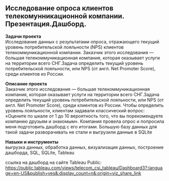 ## Исследование опроса клиентов телекомунникационной компании. Презентация.Дашборд.
**Задачи проекта**   
Исследование данных с результатами опроса, отражающего текущий уровень потребительской лояльности (NPS) клиентов телекоммуникационной компании.	Заказчик этого исследования — большая телекоммуникационная компания, которая оказывает услуги на территории всего СНГ.Задача определить текущий уровень потребительской лояльности, или NPS (от англ. Net Promoter Score), среди клиентов из России.

**Описание проекта**   
Заказчик этого исследования — большая телекоммуникационная компания, которая оказывает услуги на территории всего СНГ.Задача определить текущий уровень потребительской лояльности, или NPS (от англ. Net Promoter Score), среди клиентов из России. Чтобы определить уровень лояльности, клиентам задавали классический вопрос: «Оцените по шкале от 1 до 10 вероятность того, что вы порекомендуете компанию друзьям и знакомым». Компания провела опрос и попросила меня подготовить дашборд с его итогами. Большую базу данных для такой задачи разворачивать не стали и выгрузили данные в SQLite

**Навыки и инструменты**   
выгрузка данных, обработка данных, визуализация данных, построение дашборда, SQL, SQLite, Tableau

ссылка на дашборд на сайте Tableau Public:
https://public.tableau.com/views/telecom_csi_tableau/Dashboard3?:language=en-US&publish=yes&:display_count=n&:origin=viz_share_link
